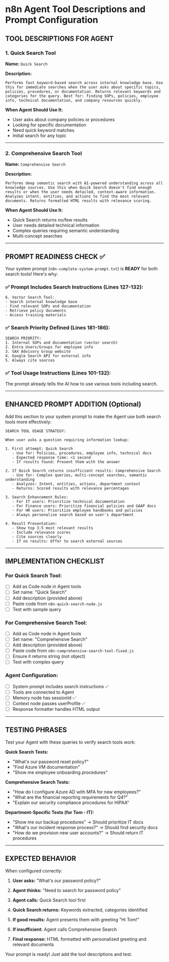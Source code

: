 # n8n Agent Tool Descriptions and Prompt Configuration

## TOOL DESCRIPTIONS FOR AGENT

### 1. Quick Search Tool
**Name:** `Quick Search`

**Description:**
```
Performs fast keyword-based search across internal knowledge base. Use this for immediate searches when the user asks about specific topics, policies, procedures, or documentation. Returns relevant keywords and categories for the query. Best for: finding SOPs, policies, employee info, technical documentation, and company resources quickly.
```

**When Agent Should Use It:**
- User asks about company policies or procedures
- Looking for specific documentation
- Need quick keyword matches
- Initial search for any topic

---

### 2. Comprehensive Search Tool  
**Name:** `Comprehensive Search`

**Description:**
```
Performs deep semantic search with AI-powered understanding across all knowledge sources. Use this when Quick Search doesn't find enough results or when the user needs detailed, context-aware information. Analyzes intent, entities, and actions to find the most relevant documents. Returns formatted HTML results with relevance scoring.
```

**When Agent Should Use It:**
- Quick Search returns no/few results
- User needs detailed technical information
- Complex queries requiring semantic understanding
- Multi-concept searches

---

## PROMPT READINESS CHECK ✅

Your system prompt (`n8n-complete-system-prompt.txt`) is **READY** for both search tools! Here's why:

### ✅ Prompt Includes Search Instructions (Lines 127-132):
```
6. Vector Search Tool:
- Search internal knowledge base
- Find relevant SOPs and documentation  
- Retrieve policy documents
- Access training materials
```

### ✅ Search Priority Defined (Lines 181-186):
```
SEARCH PRIORITY:
1. Internal SOPs and documentation (vector search)
2. Entra Users/Groups for employee info
3. SAX Advisory Group website
4. Google Search API for external info
5. Always cite sources
```

### ✅ Tool Usage Instructions (Lines 101-132):
The prompt already tells the AI how to use various tools including search.

---

## ENHANCED PROMPT ADDITION (Optional)

Add this section to your system prompt to make the Agent use both search tools more effectively:

```
SEARCH TOOL USAGE STRATEGY:

When user asks a question requiring information lookup:

1. First attempt: Quick Search
   - Use for: Policies, procedures, employee info, technical docs
   - Expected response time: <1 second
   - If results found: Present them with the answer

2. If Quick Search returns insufficient results: Comprehensive Search
   - Use for: Complex queries, multi-concept searches, semantic understanding
   - Analyzes: Intent, entities, actions, department context
   - Returns: Scored results with relevance percentages

3. Search Enhancement Rules:
   - For IT users: Prioritize technical documentation
   - For Finance users: Prioritize financial policies and GAAP docs
   - For HR users: Prioritize employee handbooks and policies
   - Always personalize search based on user's department

4. Result Presentation:
   - Show top 3-5 most relevant results
   - Include relevance scores
   - Cite sources clearly
   - If no results: Offer to search external sources
```

---

## IMPLEMENTATION CHECKLIST

### For Quick Search Tool:
- [ ] Add as Code node in Agent tools
- [ ] Set name: "Quick Search"
- [ ] Add description (provided above)
- [ ] Paste code from `n8n-quick-search-node.js`
- [ ] Test with sample query

### For Comprehensive Search Tool:
- [ ] Add as Code node in Agent tools  
- [ ] Set name: "Comprehensive Search"
- [ ] Add description (provided above)
- [ ] Paste code from `n8n-comprehensive-search-tool-fixed.js`
- [ ] Ensure it returns string (not object)
- [ ] Test with complex query

### Agent Configuration:
- [ ] System prompt includes search instructions ✅
- [ ] Tools are connected to Agent
- [ ] Memory node has sessionId ✅
- [ ] Context node passes userProfile ✅
- [ ] Response formatter handles HTML output

---

## TESTING PHRASES

Test your Agent with these queries to verify search tools work:

**Quick Search Tests:**
- "What's our password reset policy?"
- "Find Azure VM documentation"
- "Show me employee onboarding procedures"

**Comprehensive Search Tests:**
- "How do I configure Azure AD with MFA for new employees?"
- "What are the financial reporting requirements for Q4?"
- "Explain our security compliance procedures for HIPAA"

**Department-Specific Tests (for Tom - IT):**
- "Show me our backup procedures" → Should prioritize IT docs
- "What's our incident response process?" → Should find security docs
- "How do we provision new user accounts?" → Should return IT procedures

---

## EXPECTED BEHAVIOR

When configured correctly:

1. **User asks:** "What's our password policy?"

2. **Agent thinks:** "Need to search for password policy"

3. **Agent calls:** Quick Search tool first

4. **Quick Search returns:** Keywords extracted, categories identified

5. **If good results:** Agent presents them with greeting "Hi Tom!"

6. **If insufficient:** Agent calls Comprehensive Search

7. **Final response:** HTML formatted with personalized greeting and relevant documents

Your prompt is ready! Just add the tool descriptions and test.